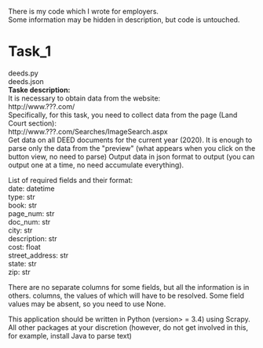 There is my code which I wrote for employers.\
Some information may be hidden in description, but code is untouched.

<h1>Task_1</h1>

deeds.py\
deeds.json\
**Taske description:**\
It is necessary to obtain data from the website: \
http://www.???.com/ \
Specifically, for this task, you need to collect data from the page (Land Court section): \
http://www.???.com/Searches/ImageSearch.aspx \
Get data on all DEED documents for the current year (2020).
It is enough to parse only the data from the "preview" (what appears when you click on the button
view, no need to parse)
Output data in json format to output (you can output one at a time, no need
accumulate everything).

List of required fields and their format: \
date: datetime \
type: str \
book: str \
page_num: str \
doc_num: str \
city: str \
description: str \
cost: float \
street_address: str \
state: str \
zip: str 

There are no separate columns for some fields, but all the information is in others.
columns, the values of which will have to be resolved. Some field values may
be absent, so you need to use None.

This application should be written in Python (version> = 3.4) using
Scrapy.
All other packages at your discretion (however, do not get involved in this, for example,
install Java to parse text)
